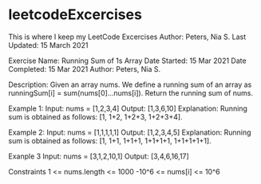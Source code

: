 # leetcodeExcercises
This is where I keep my LeetCode Excercises
Author:  Peters, Nia S.
Last Updated:  15 March 2021


Exercise Name:  Running Sum of 1s Array
Date Started:  15 Mar 2021
Date Completed:  15 Mar 2021
Author:  Peters, Nia S.

Description:  Given an array nums. We define a running sum of an array as runningSum[i] = sum(nums[0]…nums[i]).  Return the running sum of nums.

Example 1:
Input: nums = [1,2,3,4]
Output: [1,3,6,10]
Explanation: Running sum is obtained as follows: [1, 1+2, 1+2+3, 1+2+3+4].

Example 2:
Input: nums = [1,1,1,1,1]
Output: [1,2,3,4,5]
Explanation: Running sum is obtained as follows: [1, 1+1, 1+1+1, 1+1+1+1, 1+1+1+1+1].

Exanple 3
Input: nums = [3,1,2,10,1]
Output: [3,4,6,16,17]

Constraints
1 <= nums.length <= 1000
-10^6 <= nums[i] <= 10^6
